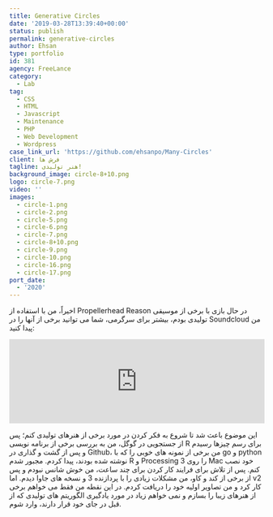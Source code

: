 ```yaml
---
title: Generative Circles
date: '2019-03-28T13:39:40+00:00'
status: publish
permalink: generative-circles
author: Ehsan
type: portfolio
id: 381
agency: FreeLance
category:
  - Lab
tag:
  - CSS
  - HTML
  - Javascript
  - Maintenance
  - PHP
  - Web Development
  - Wordpress
case_link_url: 'https://github.com/ehsanpo/Many-Circles'
client: فرش ها
tagline: هنر تولیدی!
background_image: circle-8+10.png
logo: circle-7.png
video: ''
images:
  - circle-1.png
  - circle-2.png
  - circle-5.png
  - circle-6.png
  - circle-7.png
  - circle-8+10.png
  - circle-9.png
  - circle-10.png
  - circle-16.png
  - circle-17.png
port_date:
  - '2020'
---
```

اخیراً، من با استفاده از Propellerhead Reason در حال بازی با برخی از موسیقی تولیدی بودم، بیشتر برای سرگرمی، شما می توانید برخی از آنها را در Soundcloud من پیدا کنید:

<iframe width="100%" height="166" scrolling="no" frameborder="no" allow="autoplay" src="https://w.soundcloud.com/player/?url=https%3A//api.soundcloud.com/tracks/1172751727&color=%23ff5500&auto_play=false&hide_related=true&show_comments=false&show_user=true&show_reposts=false&show_teaser=false"></iframe>

این موضوع باعث شد تا شروع به فکر کردن در مورد برخی از هنرهای تولیدی کنم؛ پس از جستجویی در گوگل، من به بررسی برخی از برنامه نویسی R برای رسم چیزها رسیدم و پس از گشت و گذاری در Github، من برخی از نمونه های خوبی را که با go و python نوشته شده بودند، پیدا کردم. مجبور شدم R و Processing 3 را روی Mac خود نصب کنم. پس از تلاش برای فرایند کار کردن برای چند ساعت، من خوش شانس نبودم و پس از برخی از کند و کاو، من مشکلات زیادی را با پردازنده 3 و نسخه های جاوا دیدم. اما v2 کار کرد و من تصاویر اولیه خود را دریافت کردم.
در این نقطه من فقط می خواهم برخی از هنرهای زیبا را بسازم و نمی خواهم زیاد در مورد یادگیری الگوریتم های تولیدی که از قبل در جای خود قرار دارند، وارد شوم.

